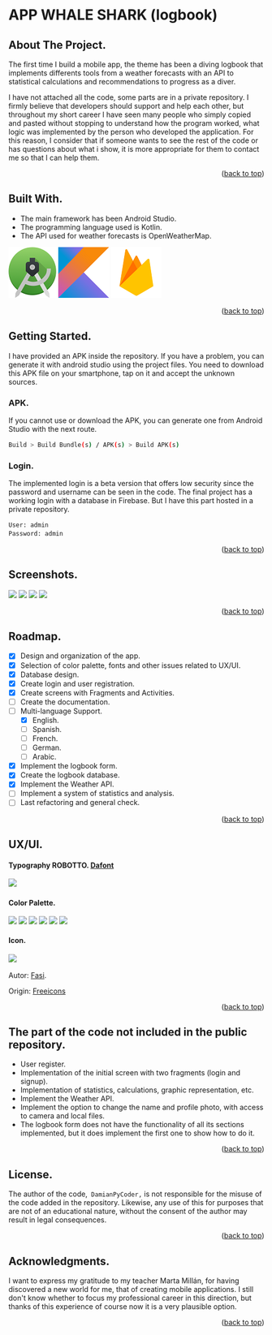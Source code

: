 <a name="readme-top"></a>

# APP WHALE SHARK (logbook)
<!-- ABOUT THE PROJECT -->
## About The Project.

The first time I build a mobile app, the theme has been a diving logbook that implements differents tools from a weather forecasts with an API to statistical calculations and recommendations to progress as a diver.

I have not attached all the code, some parts are in a private repository. I firmly believe that developers should support and help each other, but throughout my short career I have seen many people who simply copied and pasted without stopping to understand how the program worked, what logic was implemented by the person who developed the application. For this reason, I consider that if someone wants to see the rest of the code or has questions about what i show, it is more appropriate for them to contact me so that I can help them.
<p align="right">(<a href="#readme-top">back to top</a>)</p>




## Built With.
* The main framework has been Android Studio.
* The programming language used is Kotlin.
* The API used for weather forecasts is OpenWeatherMap.



![](https://github.com/DamianPyCoder/DamianPyCoder/blob/main/icons/androidStudio100.png)  ![](https://github.com/DamianPyCoder/DamianPyCoder/blob/main/icons/kotlinIcon100.png)    ![](https://github.com/DamianPyCoder/DamianPyCoder/blob/main/icons/firebaseIcon100.png) 
<p align="right">(<a href="#readme-top">back to top</a>)</p>



<!-- GETTING STARTED -->
## Getting Started.

I have provided an APK inside the repository. If you have a problem, you can generate it with android studio using the project files.
You need to download this APK file on your smartphone, tap on it and accept the unknown sources.



### APK.
If you cannot use or download the APK, you can generate one from Android Studio with the next route.
  ```sh
  Build > Build Bundle(s) / APK(s) > Build APK(s)
  ```


### Login.
The implemented login is a beta version that offers low security since the password and username can be seen in the code. The final project has a working login with a database in Firebase. But I have this part hosted in a private repository.


  ```sh
  User: admin
  Password: admin
  ```

<p align="right">(<a href="#readme-top">back to top</a>)</p>

  
<!-- SCREENSHOTS -->
## Screenshots.
![](https://github.com/DamianPyCoder/Apps_with_Kotlin_and_Java/blob/main/DIVE_LOGBOOK/Screenshots/1_login_empty30.jpg)
![](https://github.com/DamianPyCoder/Apps_with_Kotlin_and_Java/blob/main/DIVE_LOGBOOK/Screenshots/3_profile30.jpg)
![](https://github.com/DamianPyCoder/Apps_with_Kotlin_and_Java/blob/main/DIVE_LOGBOOK/Screenshots/5_logbook_addDive30.jpg)
![](https://github.com/DamianPyCoder/Apps_with_Kotlin_and_Java/blob/main/DIVE_LOGBOOK/Screenshots/7_logbook_deleteOne30.jpg)
<p align="right">(<a href="#readme-top">back to top</a>)</p>


  
<!-- ROADMAP -->
## Roadmap.

- [x] Design and organization of the app.
- [x] Selection of color palette, fonts and other issues related to UX/UI.
- [x] Database design.
- [x] Create login and user registration.
- [x] Create screens with Fragments and Activities.
- [ ] Create the documentation.
- [ ] Multi-language Support.
    - [x] English.
    - [ ] Spanish.
    - [ ] French.
    - [ ] German.
    - [ ] Arabic.
- [x] Implement the logbook form.
- [x] Create the logbook database.
- [x] Implement the Weather API.
- [ ] Implement a system of statistics and analysis.
- [ ] Last refactoring and general check.
<p align="right">(<a href="#readme-top">back to top</a>)</p>



<!-- UX UI -->
## UX/UI.

#### Typography ROBOTTO. [Dafont](https://www.dafont.com/es/)
![](https://github.com/DamianPyCoder/Apps_with_Kotlin_and_Java/blob/main/DIVE_LOGBOOK/Assets/Roboto.webp)

#### Color Palette.

![](https://github.com/DamianPyCoder/Apps_with_Kotlin_and_Java/blob/main/DIVE_LOGBOOK/Assets/color_003060.png)
![](https://github.com/DamianPyCoder/Apps_with_Kotlin_and_Java/blob/main/DIVE_LOGBOOK/Assets/color_055c9d.png)
![](https://github.com/DamianPyCoder/Apps_with_Kotlin_and_Java/blob/main/DIVE_LOGBOOK/Assets/color_68bbe3.png)
![](https://github.com/DamianPyCoder/Apps_with_Kotlin_and_Java/blob/main/DIVE_LOGBOOK/Assets/color_68bbe3.png)
![](https://github.com/DamianPyCoder/Apps_with_Kotlin_and_Java/blob/main/DIVE_LOGBOOK/Assets/color_cfcfcf.png)
![](https://github.com/DamianPyCoder/Apps_with_Kotlin_and_Java/blob/main/DIVE_LOGBOOK/Assets/color_d5d5d5.png)


#### Icon.

![](https://github.com/DamianPyCoder/Apps_with_Kotlin_and_Java/blob/main/DIVE_LOGBOOK/Assets/icono.png)

Autor: [Fasi](https://freeicons.io/profile/722).

Origin: [Freeicons](https://freeicons.io/wildlife-icons/whale-icon-24639)

<p align="right">(<a href="#readme-top">back to top</a>)</p>


<!-- CODE NOT INCLUDED -->
## The part of the code not included in the public repository.
- User register.
- Implementation of the initial screen with two fragments (login and signup).
- Implementation of statistics, calculations, graphic representation, etc.
- Implement the Weather API.
- Implement the option to change the name and profile photo, with access to camera and local files.
- The logbook form does not have the functionality of all its sections implemented, but it does implement the first one to show how to do it.
<p align="right">(<a href="#readme-top">back to top</a>)</p>



<!-- LICENSE -->
## License.
The author of the code,` DamianPyCoder,` is not responsible for the misuse of the code added in the repository. Likewise, any use of this for purposes that are not of an educational nature, without the consent of the author may result in legal consequences.
<p align="right">(<a href="#readme-top">back to top</a>)</p>


<!-- ACKNOWLEDGMENTS -->
## Acknowledgments.
I want to express my gratitude to my teacher Marta Millán, for having discovered a new world for me, that of creating mobile applications. I still don't know whether to focus my professional career in this direction, but thanks of this experience of course now it is a very plausible option.
<p align="right">(<a href="#readme-top">back to top</a>)</p>

